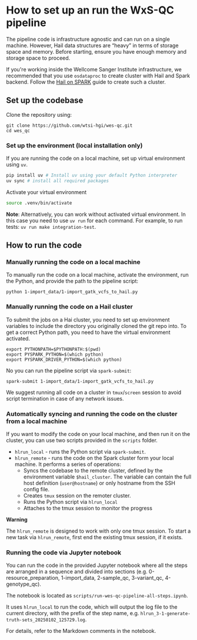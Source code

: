 # How to set up an run the WxS-QC pipeline

The pipeline code is infrastructure agnostic and can run on a single machine.
However, Hail data structures are “heavy” in terms of storage space and memory.
Before starting, ensure you have enough memory and storage space to proceed.

If you're working inside the Wellcome Sanger Institute infrastructure,
we recommended that you use `osdataproc` to create cluster with Hail and Spark backend.
Follow the [Hail on SPARK](hail-on-spark.md) guide to create such a cluster.

## Set up the codebase

Clone the repository using:
```shell
git clone https://github.com/wtsi-hgi/wes-qc.git
cd wes_qc
```

### Set up the environment (local installation only)

If you are running the code on a local machine,
set up virtual environment using `uv`.

```bash
pip install uv # Install uv using your default Python interpreter
uv sync # install all required packages
```

Activate your virtual environment
```bash
source .venv/bin/activate
```

**Note**: Alternatively, you can work without activated virtual environment.
In this case you need to use `uv run` for each command.
For example, to run tests: `uv run make integration-test`.

## How to run the code

### Manually running the code on a local machine

To manually run the code on a local machine,
activate the environment, run the Python, and provide the path to the pipeline script:

```shell
python 1-import_data/1-import_gatk_vcfs_to_hail.py
```

### Manually running the code on a Hail cluster

To submit the jobs on a Hai cluster, you need to set up environment variables
to include the directory you originally cloned the git repo into.
To get a correct Python path, you need to have the virtual environment activated.

```shell
export PYTHONPATH=$PYTHONPATH:$(pwd)
export PYSPARK_PYTHON=$(which python)
export PYSPARK_DRIVER_PYTHON=$(which python)
```

No you can run the pipeline script via `spark-submit`:

```shell
spark-submit 1-import_data/1-import_gatk_vcfs_to_hail.py
```

We suggest running all code on a cluster in `tmux`/`screen` session to avoid
script termination in case of any network issues.


### Automatically syncing and running the code on the cluster from a local machine

If you want to modify the code on your local machine,
and then run it on the cluster, you can use two scripts provided
in the `scripts` folder.

* `hlrun_local` - runs the Python script via `spark-submit`.
* `hlrun_remote` - runs the code on the Spark cluster form your local machine.
  It performs a series of operations:
  * Syncs the codebase to the remote cluster, defined by the environment variable `$hail_cluster`.
    The variable can contain the full host definition (`user@hostname`) or only hostname from the SSH config file.
  * Creates `tmux` session on the remoter cluster.
  * Runs the Python script via `hlrun_local`
  * Attaches to the tmux session to monitor the progress

**Warning**

The `hlrun_remote` is designed to work with only one tmux session.
To start a new task via `hlrun_remote`, first end the existing tmux session, if it exists.


### Running the code via Jupyter notebook

You can run the code in the provided Jupyter notebook
where all the steps are arranged in a sequence and divided into sections
(e.g. 0-resource_preparation, 1-import_data, 2-sample_qc, 3-variant_qc, 4-genotype_qc).

The notebook is located as `scripts/run-wes-qc-pipeline-all-steps.ipynb`.

It uses `hlrun_local` to run the code, which will output the log file to the current directory,
with the prefix of the step name, e.g. `hlrun_3-1-generate-truth-sets_20250102_125729.log`.

For details, refer to the Markdown comments in the notebook.
